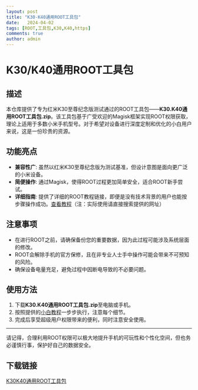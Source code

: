 ```yaml
---
layout: post
title: "K30-K40通用ROOT工具包"
date:   2024-04-02
tags: [ROOT,工具包,K30,K40,https]
comments: true
author: admin
---
```

# K30/K40通用ROOT工具包

## 描述
本仓库提供了专为红米K30至尊纪念版测试通过的ROOT工具包——**K30.K40通用ROOT工具包.zip**。该工具包基于广受欢迎的Magisk框架实现ROOT权限获取，理论上适用于多数小米手机型号。对于希望对设备进行深度定制和优化的小白用户来说，这是一份珍贵的资源。

## 功能亮点
- **兼容性广**: 虽然以红米K30至尊纪念版为测试基准，但设计意图是面向更广泛的小米设备。
- **简便操作**: 通过Magisk，使得ROOT过程更加简单安全，适合ROOT新手尝试。
- **详细指南**: 提供了详细的ROOT教程链接，即便是没有技术背景的用户也能按步骤操作成功。[查看教程](https://blog.csdn.net/u011684553/article/details/112517834)（注：实际使用请直接搜索提供的网址）

## 注意事项
- 在进行ROOT之前，请确保备份您的重要数据，因为此过程可能涉及系统层面的修改。
- ROOT会解除手机的官方保修，且在非专业人士手中操作可能会带来不可预知的风险。
- 确保设备电量充足，避免过程中因断电导致的不必要问题。

## 使用方法
1. 下载**K30.K40通用ROOT工具包.zip**至电脑或手机。
2. 按照提供的[小白教程](https://blog.csdn.net/u011684553/article/details/112517834)一步步执行，注意每个细节。
3. 完成后享受超级用户权限带来的便利，同时注意安全使用。

---

请记得，合理利用ROOT权限可以极大地提升手机的可玩性和个性化空间，但也务必谨慎行事，保护好自己的数据安全。

## 下载链接

[K30K40通用ROOT工具包](https://pan.quark.cn/s/f00d752eed9c)